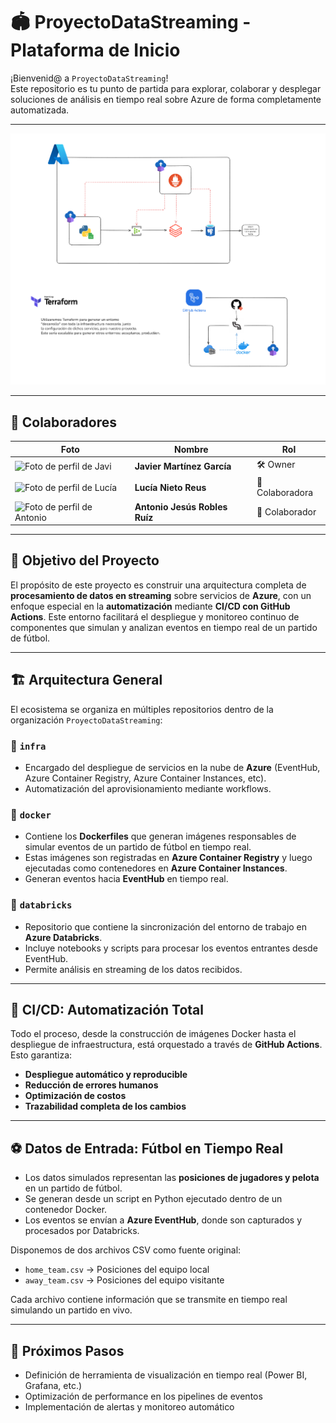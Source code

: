 # 🏟️ ProyectoDataStreaming - Plataforma de Inicio

¡Bienvenid@ a `ProyectoDataStreaming`!  
Este repositorio es tu punto de partida para explorar, colaborar y desplegar soluciones de análisis en tiempo real sobre Azure de forma completamente automatizada.

---

![Imagen Representativa del Proyecto](/imagenes/DSA.png)

---

## 👥 Colaboradores

| Foto | Nombre | Rol |
|------|--------|-----|
| ![Foto de perfil de Javi](https://avatars.githubusercontent.com/u/207551147?v=4) | **Javier Martínez García** | 🛠️ Owner |
| ![Foto de perfil de Lucía](https://avatars.githubusercontent.com/u/usuario3?v=4) | **Lucía Nieto Reus** | 👥 Colaboradora |
| ![Foto de perfil de Antonio](https://avatars.githubusercontent.com/u/215802436?v=4) | **Antonio Jesús Robles Ruíz** | 👥 Colaborador |


---

## 🎯 Objetivo del Proyecto

El propósito de este proyecto es construir una arquitectura completa de **procesamiento de datos en streaming** sobre servicios de **Azure**, con un enfoque especial en la **automatización** mediante **CI/CD con GitHub Actions**. Este entorno facilitará el despliegue y monitoreo continuo de componentes que simulan y analizan eventos en tiempo real de un partido de fútbol.

---

## 🏗️ Arquitectura General

El ecosistema se organiza en múltiples repositorios dentro de la organización `ProyectoDataStreaming`:

### 🔧 `infra`
- Encargado del despliegue de servicios en la nube de **Azure** (EventHub, Azure Container Registry, Azure Container Instances, etc).
- Automatización del aprovisionamiento mediante workflows.

### 🐳 `docker`
- Contiene los **Dockerfiles** que generan imágenes responsables de simular eventos de un partido de fútbol en tiempo real.
- Estas imágenes son registradas en **Azure Container Registry** y luego ejecutadas como contenedores en **Azure Container Instances**.
- Generan eventos hacia **EventHub** en tiempo real.

### 📓 `databricks`
- Repositorio que contiene la sincronización del entorno de trabajo en **Azure Databricks**.
- Incluye notebooks y scripts para procesar los eventos entrantes desde EventHub.
- Permite análisis en streaming de los datos recibidos.

---

## 🔁 CI/CD: Automatización Total

Todo el proceso, desde la construcción de imágenes Docker hasta el despliegue de infraestructura, está orquestado a través de **GitHub Actions**.  
Esto garantiza:
- **Despliegue automático y reproducible**
- **Reducción de errores humanos**
- **Optimización de costos**
- **Trazabilidad completa de los cambios**

---

## ⚽ Datos de Entrada: Fútbol en Tiempo Real

- Los datos simulados representan las **posiciones de jugadores y pelota** en un partido de fútbol.
- Se generan desde un script en Python ejecutado dentro de un contenedor Docker.
- Los eventos se envían a **Azure EventHub**, donde son capturados y procesados por Databricks.

Disponemos de dos archivos CSV como fuente original:
- `home_team.csv` → Posiciones del equipo local
- `away_team.csv` → Posiciones del equipo visitante

Cada archivo contiene información que se transmite en tiempo real simulando un partido en vivo.

---

## 🧭 Próximos Pasos

- Definición de herramienta de visualización en tiempo real (Power BI, Grafana, etc.)
- Optimización de performance en los pipelines de eventos
- Implementación de alertas y monitoreo automático
